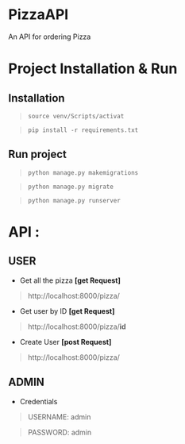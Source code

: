 # PizzaAPI
An API for ordering Pizza

# Project Installation & Run

## Installation

> `source venv/Scripts/activat`

> `pip install -r requirements.txt`

## Run project
> `python manage.py makemigrations`

> `python manage.py migrate`

> `python manage.py runserver`

# API :

## USER

* Get all the pizza **[get Request]**

> http://localhost:8000/pizza/

* Get user by ID **[get Request]**

> http://localhost:8000/pizza/**id**

* Create User **[post Request]**

> http://localhost:8000/pizza/


## ADMIN

* Credentials

> USERNAME: admin

> PASSWORD: admin
